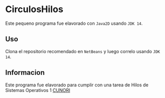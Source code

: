 # CirculosHilos
Este pequeno programa fue elavorado con `Java2D` usando  `JDK 14`.

## Uso
Clona el repositorio recomendado en `NetBeans` y luego correlo usando `JDK 14`.

## Informacion 
Este programa fue elavorado para cumplir con una tarea de Hilos de Sistemas Operativos 1 [CUNORI](http://cunori.edu.gt/)


